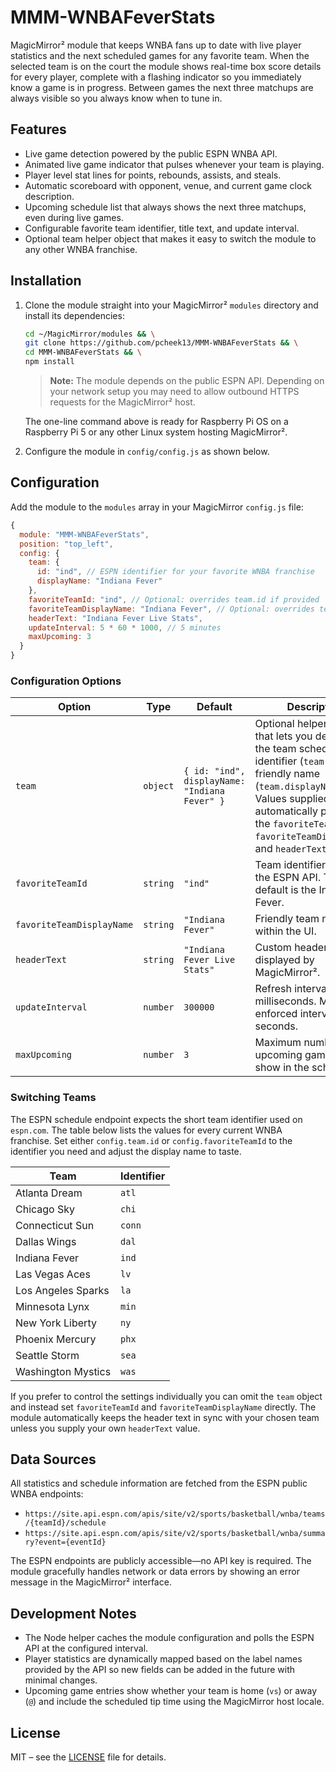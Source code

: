 # MMM-WNBAFeverStats

MagicMirror² module that keeps WNBA fans up to date with live player statistics and the next scheduled games for any favorite team. When the selected team is on the court the module shows real-time box score details for every player, complete with a flashing indicator so you immediately know a game is in progress. Between games the next three matchups are always visible so you always know when to tune in.

## Features

- Live game detection powered by the public ESPN WNBA API.
- Animated live game indicator that pulses whenever your team is playing.
- Player level stat lines for points, rebounds, assists, and steals.
- Automatic scoreboard with opponent, venue, and current game clock description.
- Upcoming schedule list that always shows the next three matchups, even during live games.
- Configurable favorite team identifier, title text, and update interval.
- Optional team helper object that makes it easy to switch the module to any other WNBA franchise.

## Installation

1. Clone the module straight into your MagicMirror² `modules` directory and install its dependencies:

   ```bash
   cd ~/MagicMirror/modules && \
   git clone https://github.com/pcheek13/MMM-WNBAFeverStats && \
   cd MMM-WNBAFeverStats && \
   npm install
   ```

   > **Note:** The module depends on the public ESPN API. Depending on your network setup you may need to allow outbound HTTPS requests for the MagicMirror² host.

   The one-line command above is ready for Raspberry Pi OS on a Raspberry Pi 5 or any other Linux system hosting MagicMirror².

2. Configure the module in `config/config.js` as shown below.

## Configuration

Add the module to the `modules` array in your MagicMirror `config.js` file:

```javascript
{
  module: "MMM-WNBAFeverStats",
  position: "top_left",
  config: {
    team: {
      id: "ind", // ESPN identifier for your favorite WNBA franchise
      displayName: "Indiana Fever"
    },
    favoriteTeamId: "ind", // Optional: overrides team.id if provided
    favoriteTeamDisplayName: "Indiana Fever", // Optional: overrides team.displayName
    headerText: "Indiana Fever Live Stats",
    updateInterval: 5 * 60 * 1000, // 5 minutes
    maxUpcoming: 3
  }
}
```

### Configuration Options

| Option | Type | Default | Description |
| ------ | ---- | ------- | ----------- |
| `team` | `object` | `{ id: "ind", displayName: "Indiana Fever" }` | Optional helper object that lets you define both the team schedule identifier (`team.id`) and a friendly name (`team.displayName`). Values supplied here automatically populate the `favoriteTeamId`, `favoriteTeamDisplayName`, and `headerText` defaults. |
| `favoriteTeamId` | `string` | `"ind"` | Team identifier used by the ESPN API. The default is the Indiana Fever. |
| `favoriteTeamDisplayName` | `string` | `"Indiana Fever"` | Friendly team name used within the UI. |
| `headerText` | `string` | `"Indiana Fever Live Stats"` | Custom header text displayed by MagicMirror². |
| `updateInterval` | `number` | `300000` | Refresh interval in milliseconds. Minimum enforced interval is 60 seconds. |
| `maxUpcoming` | `number` | `3` | Maximum number of upcoming games to show in the schedule list. |

### Switching Teams

The ESPN schedule endpoint expects the short team identifier used on `espn.com`. The table below lists the values for every current WNBA franchise. Set either `config.team.id` or `config.favoriteTeamId` to the identifier you need and adjust the display name to taste.

| Team | Identifier |
| ---- | ---------- |
| Atlanta Dream | `atl` |
| Chicago Sky | `chi` |
| Connecticut Sun | `conn` |
| Dallas Wings | `dal` |
| Indiana Fever | `ind` |
| Las Vegas Aces | `lv` |
| Los Angeles Sparks | `la` |
| Minnesota Lynx | `min` |
| New York Liberty | `ny` |
| Phoenix Mercury | `phx` |
| Seattle Storm | `sea` |
| Washington Mystics | `was` |

If you prefer to control the settings individually you can omit the `team` object and instead set `favoriteTeamId` and `favoriteTeamDisplayName` directly. The module automatically keeps the header text in sync with your chosen team unless you supply your own `headerText` value.

## Data Sources

All statistics and schedule information are fetched from the ESPN public WNBA endpoints:

- `https://site.api.espn.com/apis/site/v2/sports/basketball/wnba/teams/{teamId}/schedule`
- `https://site.api.espn.com/apis/site/v2/sports/basketball/wnba/summary?event={eventId}`

The ESPN endpoints are publicly accessible—no API key is required. The module gracefully handles network or data errors by showing an error message in the MagicMirror² interface.

## Development Notes

- The Node helper caches the module configuration and polls the ESPN API at the configured interval.
- Player statistics are dynamically mapped based on the label names provided by the API so new fields can be added in the future with minimal changes.
- Upcoming game entries show whether your team is home (`vs`) or away (`@`) and include the scheduled tip time using the MagicMirror host locale.

## License

MIT – see the [LICENSE](LICENSE) file for details.
